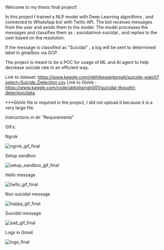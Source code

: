 Welcome to my thesis final project!

In this project I trained a NLP model with Deep Learning algorithms , and connected to WhatsApp bot with Twilio API.
The bot receives messages from the user and sends them to the model.
The model processes the messages and classifies them as : suicidal/non suicidal , and replies to the user based on the resolution.

If the message is classified as "Suicidal" , a log will be sent to determined label in gmailbox via GCP.

The project is meant to be a POC for usage of ML and AI agent to help decrease suicide rate in an efficient way.

Link to dataset: https://www.kaggle.com/nikhileswarkomati/suicide-watch?select=Suicide_Detection.csv
Link to GloVe : https://www.kaggle.com/code/abhijitsingh001/suicidal-thought-detection/data

***GloVe file is required in the project, I did not upload it because it is a very large file.

Instructions in dir "Requirements"

GIFs:

Ngrok

![ngrok_gif_final](https://user-images.githubusercontent.com/87577792/179431571-82bbd6fb-1c3d-40b0-a92c-118773a2673d.gif)

Setup sandbox

![setup_sandbox_gif_final](https://user-images.githubusercontent.com/87577792/179431588-593de465-026e-47ab-a8f6-594d5c75ceb7.gif)

Hello message

![hello_gif_final](https://user-images.githubusercontent.com/87577792/179431605-bf0e0593-1057-4fed-a651-88369ff8ebbb.gif)

Non suicidal message

![happy_gif_final](https://user-images.githubusercontent.com/87577792/179431611-60171925-2205-4c75-b431-6abfd58501ab.gif)

Suicidal message

![sad_gif_final](https://user-images.githubusercontent.com/87577792/179431617-d97b1e7e-d573-4654-a7eb-384f07906f7b.gif)

Logs in Gmail 

![logs_final](https://user-images.githubusercontent.com/87577792/179431619-93851de2-30a6-4ba3-9300-1631b70231e1.gif)


